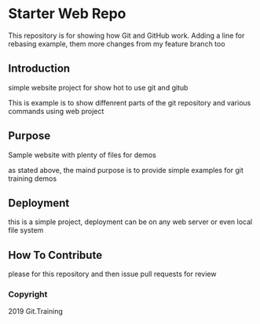 # Starter Web Repo

This repository is for showing how Git and GitHub work.
Adding a line for rebasing example, them more changes from
my feature branch too

## Introduction

simple website project for show hot to use git and gitub

This is example is to show diffenrent parts of the git repository and various commands using web project

## Purpose

Sample website with plenty of files for demos

as stated above, the maind purpose is to provide simple examples for git training demos

## Deployment

this is a simple project, deployment can be on any web server or even local file system

## How To Contribute

please for this repository and then issue pull requests for review


### Copyright

2019 Git.Training